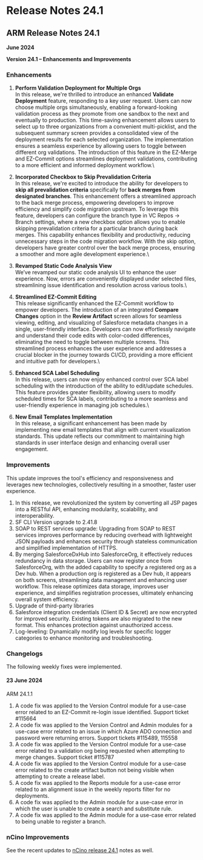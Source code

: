 # Release Notes 24.1

## ARM Release Notes 24.1 <a href="#arm-release-notes-23-1" id="arm-release-notes-23-1"></a>

**June 2024**

**Version 24.1 – Enhancements and Improvements**

### Enhancements

1. **Perform Validation Deployment for Multiple Orgs**\
   In this release, we're thrilled to introduce an enhanced **Validate Deployment** feature, responding to a key user request. Users can now choose multiple orgs simultaneously, enabling a forward-looking validation process as they promote from one sandbox to the next and eventually to production. This time-saving enhancement allows users to select up to three organizations from a convenient multi-picklist, and the subsequent summary screen provides a consolidated view of the deployment results for each selected organization. The implementation ensures a seamless experience by allowing users to toggle between different org validations. The introduction of this feature in the EZ-Merge and EZ-Commit options streamlines deployment validations, contributing to a more efficient and informed deployment workflow.\

2. **Incorporated Checkbox to Skip Prevalidation Criteria**\
   In this release, we're excited to introduce the ability for developers to **skip all prevalidation criteria** specifically for **back merges from designated branches**. This enhancement offers a streamlined approach to the back merge process, empowering developers to improve efficiency and simplify code migration upstream. To leverage this feature, developers can configure the branch type in VC Repos → Branch settings, where a new checkbox option allows you to enable skipping prevalidation criteria for a particular branch during back merges. This capability enhances flexibility and productivity, reducing unnecessary steps in the code migration workflow. With the skip option, developers have greater control over the back merge process, ensuring a smoother and more agile development experience.\

3. **Revamped Static Code Analysis View**\
   We’ve revamped our static code analysis UI to enhance the user experience. Now, errors are conveniently displayed under selected files, streamlining issue identification and resolution across various tools.\

4. **Streamlined EZ-Commit Editing**\
   This release significantly enhanced the EZ-Commit workflow to empower developers. The introduction of an integrated **Compare Changes** option in the **Review Artifact** screen allows for seamless viewing, editing, and visualizing of Salesforce metadata changes in a single, user-friendly interface. Developers can now effortlessly navigate and understand their code edits with color-coded differences, eliminating the need to toggle between multiple screens. This streamlined process enhances the user experience and addresses a crucial blocker in the journey towards CI/CD, providing a more efficient and intuitive path for developers.\

5. **Enhanced SCA Label Scheduling**\
   In this release, users can now enjoy enhanced control over SCA label scheduling with the introduction of the ability to edit/update schedules. This feature provides greater flexibility, allowing users to modify scheduled times for SCA labels, contributing to a more seamless and user-friendly experience in managing job schedules.\

6. **New Email Templates Implementation**\
   In this release, a significant enhancement has been made by implementing new email templates that align with current visualization standards. This update reflects our commitment to maintaining high standards in user interface design and enhancing overall user engagement.

### Improvements

This update improves the tool's efficiency and responsiveness and leverages new technologies, collectively resulting in a smoother, faster user experience.

1. In this release, we revolutionized the system by converting all JSP pages into a RESTful API, enhancing modularity, scalability, and interoperability.
2. SF CLI Version upgrade to 2.41.8
3. SOAP to REST services upgrade: Upgrading from SOAP to REST services improves performance by reducing overhead with lightweight JSON payloads and enhances security through stateless communication and simplified implementation of HTTPS.
4. By merging SalesforceDxHub into SalesforceOrg, it effectively reduces redundancy in data storage. Users can now register once from SalesforceOrg, with the added capability to specify a registered org as a Dev hub. When a production org is registered as a Dev hub, it appears on both screens, streamlining data management and enhancing user workflow. This release optimizes data storage, improves user experience, and simplifies registration processes, ultimately enhancing overall system efficiency.
5. Upgrade of third-party libraries
6. Salesforce integration credentials (Client ID & Secret) are now encrypted for improved security. Existing tokens are also migrated to the new format. This enhances protection against unauthorized access.
7. Log-leveling: Dynamically modify log levels for specific logger categories to enhance monitoring and troubleshooting.

### Changelogs

The following weekly fixes were implemented.

#### 23 June 2024

ARM 24.1.1

1. A code fix was applied to the Version Control module for a use-case error related to an EZ-Commit re-login issue identified. Support ticket #115664
2. A code fix was applied to the Version Control and Admin modules for a use-case error related to an issue in which Azure ADO connection and password were returning errors. Support tickets #115489, 115558
3. A code fix was applied to the Version Control module for a use-case error related to a validation org being requested when attempting to merge changes. Support ticket #115787
4. A code fix was applied to the Version Control module for a use-case error related to the create artifact button not being visible when attempting to create a release label.
5. A code fix was applied to the Reports module for a use-case error related to an alignment issue in the weekly reports filter for no deployments.&#x20;
6. A code fix was applied to the Admin module for a use-case error in which the user is unable to create a search and substitute rule.&#x20;
7. A code fix was applied to the Admin module for a use-case error related to being unable to register a branch.&#x20;



### nCino Improvements

See the recent updates to [nCino release 24.1](../ncino-release-notes/release-notes-24.1.md) notes as well.&#x20;
